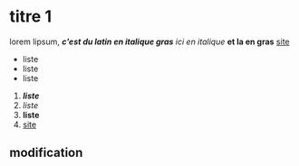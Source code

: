 # titre 1
lorem lipsum, ___c'est du latin en italique gras___ _ici en italique_ __et la en gras__
[site](https://www.youtube.com/)
- liste
- liste
- liste
1. ___liste___
2. _liste_
3. __liste__
4. [site](https://www.youtube.com/)
## modification
